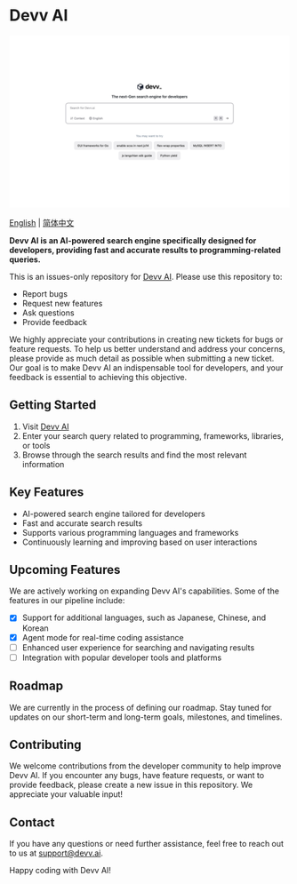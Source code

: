 # Devv AI

![](./assets/devv-homepage.png)

[English](./README.md) | [简体中文](./README_CN.md)

**Devv AI is an AI-powered search engine specifically designed for developers, providing fast and accurate results to programming-related queries.**

This is an issues-only repository for [Devv AI](https://devv.ai). Please use this repository to:

- Report bugs
- Request new features
- Ask questions
- Provide feedback

We highly appreciate your contributions in creating new tickets for bugs or feature requests. To help us better understand and address your concerns, please provide as much detail as possible when submitting a new ticket. Our goal is to make Devv AI an indispensable tool for developers, and your feedback is essential to achieving this objective.

## Getting Started

1. Visit [Devv AI](https://devv.ai)
2. Enter your search query related to programming, frameworks, libraries, or tools
3. Browse through the search results and find the most relevant information

## Key Features

- AI-powered search engine tailored for developers
- Fast and accurate search results
- Supports various programming languages and frameworks
- Continuously learning and improving based on user interactions

## Upcoming Features

We are actively working on expanding Devv AI's capabilities. Some of the features in our pipeline include:

- [x] Support for additional languages, such as Japanese, Chinese, and Korean
- [x] Agent mode for real-time coding assistance
- [ ] Enhanced user experience for searching and navigating results
- [ ] Integration with popular developer tools and platforms

## Roadmap

We are currently in the process of defining our roadmap. Stay tuned for updates on our short-term and long-term goals, milestones, and timelines.

## Contributing

We welcome contributions from the developer community to help improve Devv AI. If you encounter any bugs, have feature requests, or want to provide feedback, please create a new issue in this repository. We appreciate your valuable input!

## Contact

If you have any questions or need further assistance, feel free to reach out to us at [support@devv.ai](mailto:support@devv.ai).

Happy coding with Devv AI!

